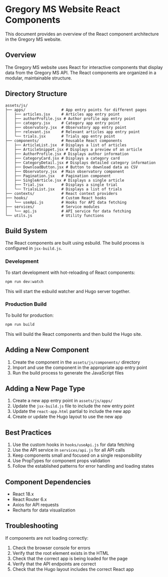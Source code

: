 # Gregory MS Website React Components

This document provides an overview of the React component architecture in the Gregory MS website.

## Overview

The Gregory MS website uses React for interactive components that display data from the Gregory MS API. The React components are organized in a modular, maintainable structure.

## Directory Structure

```
assets/js/
├── apps/                # App entry points for different pages
│   ├── articles.jsx     # Articles app entry point
│   ├── authorProfile.jsx # Author profile app entry point
│   ├── category.jsx     # Category app entry point
│   ├── observatory.jsx  # Observatory app entry point
│   ├── relevant.jsx     # Relevant articles app entry point
│   └── trials.jsx       # Trials app entry point
├── components/          # Reusable React components
│   ├── ArticleList.jsx  # Displays a list of articles
│   ├── ArticleSnippet.jsx # Displays a preview of an article
│   ├── AuthorProfile.jsx # Displays author information
│   ├── CategoryCard.jsx # Displays a category card
│   ├── CategoryDetail.jsx # Displays detailed category information
│   ├── DownloadButton.jsx # Button to download data as CSV
│   ├── Observatory.jsx  # Main observatory component
│   ├── Pagination.jsx   # Pagination component
│   ├── SingleArticle.jsx # Displays a single article
│   ├── Trial.jsx        # Displays a single trial
│   └── TrialsList.jsx   # Displays a list of trials
├── contexts/            # React context providers
├── hooks/               # Custom React hooks
│   └── useApi.js        # Hooks for API data fetching
├── services/            # Service modules
│   └── api.js           # API service for data fetching
└── utils.js             # Utility functions
```

## Build System

The React components are built using esbuild. The build process is configured in `jsx-build.js`.

### Development

To start development with hot-reloading of React components:

```bash
npm run dev:watch
```

This will start the esbuild watcher and Hugo server together.

### Production Build

To build for production:

```bash
npm run build
```

This will build the React components and then build the Hugo site.

## Adding a New Component

1. Create the component in the `assets/js/components/` directory
2. Import and use the component in the appropriate app entry point
3. Run the build process to generate the JavaScript files

## Adding a New Page Type

1. Create a new app entry point in `assets/js/apps/`
2. Update the `jsx-build.js` file to include the new entry point
3. Update the `react-app.html` partial to include the new app
4. Create or update the Hugo layout to use the new app

## Best Practices

1. Use the custom hooks in `hooks/useApi.js` for data fetching
2. Use the API service in `services/api.js` for all API calls
3. Keep components small and focused on a single responsibility
4. Use PropTypes for component props validation
5. Follow the established patterns for error handling and loading states

## Component Dependencies

- React 18.x
- React Router 6.x
- Axios for API requests
- Recharts for data visualization

## Troubleshooting

If components are not loading correctly:

1. Check the browser console for errors
2. Verify that the root element exists in the HTML
3. Check that the correct app is being loaded for the page
4. Verify that the API endpoints are correct
5. Check that the Hugo layout includes the correct React app

